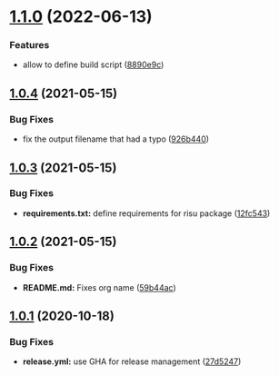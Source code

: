 # [1.1.0](https://github.com/Risuorg/gh-action-Risu/compare/1.0.4...1.1.0) (2022-06-13)

### Features

- allow to define build script ([8890e9c](https://github.com/Risuorg/gh-action-Risu/commit/8890e9c25af7d9e809f87390801712d3912d0c47))

## [1.0.4](https://github.com/Risuorg/gh-action-Risu/compare/1.0.3...1.0.4) (2021-05-15)

### Bug Fixes

- fix the output filename that had a typo ([926b440](https://github.com/Risuorg/gh-action-Risu/commit/926b440635d1a6ae2b757dd7b18a20304dd3783f))

## [1.0.3](https://github.com/Risuorg/gh-action-Risu/compare/1.0.2...1.0.3) (2021-05-15)

### Bug Fixes

- **requirements.txt:** define requirements for risu package ([12fc543](https://github.com/Risuorg/gh-action-Risu/commit/12fc543207c424b564a39b14d04cf40ab9357fc1))

## [1.0.2](https://github.com/Risuorg/gh-action-Risu/compare/1.0.1...1.0.2) (2021-05-15)

### Bug Fixes

- **README.md:** Fixes org name ([59b44ac](https://github.com/Risuorg/gh-action-Risu/commit/59b44ac5c2726746b9a1f5cc932e9a599255f20e))

## [1.0.1](https://github.com/Risuorg/gh-action-Risu/compare/1.0.0...1.0.1) (2020-10-18)

### Bug Fixes

- **release.yml:** use GHA for release management ([27d5247](https://github.com/Risuorg/gh-action-Risu/commit/27d52478b3fe55f0b69d291135a15ce96a7266e5))
